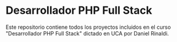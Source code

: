 # **Desarrollador PHP Full Stack**

Este repositorio contiene todos los proyectos incluidos en el curso "Desarrollador PHP Full Stack" dictado en UCA por Daniel Rinaldi.